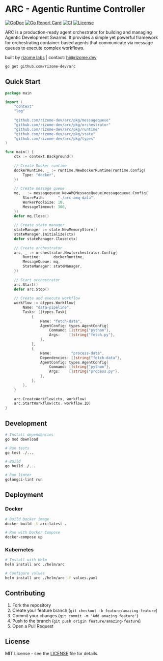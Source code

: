 # ARC - Agentic Runtime Controller

[![GoDoc](https://pkg.go.dev/badge/github.com/rizome-dev/arc)](https://pkg.go.dev/github.com/rizome-dev/arc)
[![Go Report Card](https://goreportcard.com/badge/github.com/rizome-dev/arc)](https://goreportcard.com/report/github.com/rizome-dev/arc)
[![CI](https://github.com/rizome-dev/arc/actions/workflows/ci.yml/badge.svg)](https://github.com/rizome-dev/arc/actions/workflows/ci.yml)
[![License](https://img.shields.io/badge/License-MIT-blue.svg)](LICENSE)

ARC is a production-ready agent orchestrator for building and managing Agentic Development Swarms. It provides a simple yet powerful framework for orchestrating container-based agents that communicate via message queues to execute complex workflows.

built by [rizome labs](https://rizome.dev) | contact: [hi@rizome.dev](mailto:hi@rizome.dev)

```bash
go get github.com/rizome-dev/arc
```

## Quick Start

```go
package main

import (
    "context"
    "log"
    
    "github.com/rizome-dev/arc/pkg/messagequeue"
    "github.com/rizome-dev/arc/pkg/orchestrator"
    "github.com/rizome-dev/arc/pkg/runtime"
    "github.com/rizome-dev/arc/pkg/state"
    "github.com/rizome-dev/arc/pkg/types"
)

func main() {
    ctx := context.Background()
    
    // Create Docker runtime
    dockerRuntime, _ := runtime.NewDockerRuntime(runtime.Config{
        Type: "docker",
    })
    
    // Create message queue
    mq, _ := messagequeue.NewAMQMessageQueue(messagequeue.Config{
        StorePath:      "./arc-amq-data",
        WorkerPoolSize: 10,
        MessageTimeout: 300,
    })
    defer mq.Close()
    
    // Create state manager
    stateManager := state.NewMemoryStore()
    stateManager.Initialize(ctx)
    defer stateManager.Close(ctx)
    
    // Create orchestrator
    arc, _ := orchestrator.New(orchestrator.Config{
        Runtime:      dockerRuntime,
        MessageQueue: mq,
        StateManager: stateManager,
    })
    
    // Start orchestrator
    arc.Start()
    defer arc.Stop()
    
    // Create and execute workflow
    workflow := &types.Workflow{
        Name: "data-pipeline",
        Tasks: []types.Task{
            {
                Name: "fetch-data",
                AgentConfig: types.AgentConfig{
                    Command: []string{"python"},
                    Args:    []string{"fetch.py"},
                },
            },
            {
                Name:         "process-data",
                Dependencies: []string{"fetch-data"},
                AgentConfig: types.AgentConfig{
                    Command: []string{"python"},
                    Args:    []string{"process.py"},
                },
            },
        },
    }
    
    arc.CreateWorkflow(ctx, workflow)
    arc.StartWorkflow(ctx, workflow.ID)
}
```

## Development

```bash
# Install dependencies
go mod download

# Run tests
go test ./...

# Build
go build ./...

# Run linter
golangci-lint run
```

## Deployment

### Docker

```bash
# Build Docker image
docker build -t arc:latest .

# Run with Docker Compose
docker-compose up
```

### Kubernetes

```bash
# Install with Helm
helm install arc ./helm/arc

# Configure values
helm install arc ./helm/arc -f values.yaml
```

## Contributing

1. Fork the repository
2. Create your feature branch (`git checkout -b feature/amazing-feature`)
3. Commit your changes (`git commit -m 'Add amazing feature'`)
4. Push to the branch (`git push origin feature/amazing-feature`)
5. Open a Pull Request

## License

MIT License - see the [LICENSE](LICENSE) file for details.
